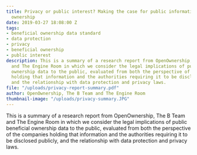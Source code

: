 ```yaml
---
title: Privacy or public interest? Making the case for public information on company
  ownership
date: 2019-03-27 18:08:00 Z
tags:
- beneficial ownership data standard
- data protection
- privacy
- beneficial ownership
- public interest
description: This is a summary of a research report from OpenOwnership, The B Team
  and The Engine Room in which we consider the legal implications of public beneficial
  ownership data to the public, evaluated from both the perspective of the companies
  holding that information and the authorities requiring it to be disclosed publicly,
  and the relationship with data protection and privacy laws.
file: "/uploads/privacy-report-summary.pdf"
author: OpenOwnership, The B Team and The Engine Room
thumbnail-image: "/uploads/privacy-summary.JPG"
---
```


This is a summary of a research report from OpenOwnership, The B Team and The Engine Room in which we consider the legal implications of public beneficial ownership data to the public, evaluated from both the perspective of the companies holding that information and the authorities requiring it to be disclosed publicly, and the relationship with data protection and privacy laws.
